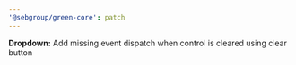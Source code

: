 ```yaml
---
'@sebgroup/green-core': patch
---
```


**Dropdown:** Add missing event dispatch when control is cleared using clear button

